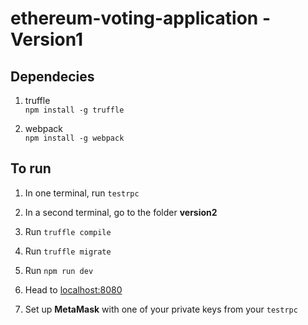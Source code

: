ethereum-voting-application - Version1
=======================================

## Dependecies
1. truffle   
  `npm install -g truffle`
  
2. webpack  
  `npm install -g webpack`

## To run
1. In one terminal, run `testrpc`

2. In a second terminal, go to the folder **version2**

3. Run `truffle compile`

4. Run `truffle migrate`

5. Run `npm run dev`

6. Head to [localhost:8080](localhost:8080)

7. Set up **MetaMask** with one of your private keys from your `testrpc`
